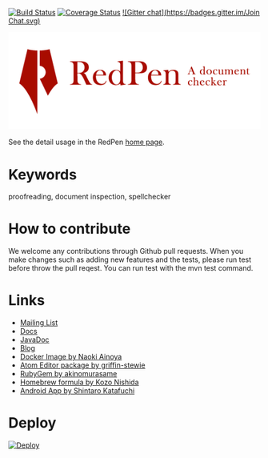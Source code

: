 [![Build Status](https://travis-ci.org/recruit-tech/redpen.svg?branch=master)](https://travis-ci.org/recruit-tech/redpen)
[![Coverage Status](https://coveralls.io/repos/recruit-tech/redpen/badge.png)](https://coveralls.io/r/recruit-tech/redpen)
[![Gitter chat](https://badges.gitter.im/Join Chat.svg)](https://gitter.im/recruit-tech/redpen)

<p align="center">
   <a href="http://redpen.cc"><img src="logo/redpen-logo.png"/></a>
</p>

See the detail usage in the RedPen [home page](http://redpen.cc/).

Keywords
========

proofreading,  document inspection, spellchecker

How to contribute
==================

We welcome any contributions through Github pull requests. When you make changes such as adding new features and the tests,
please run test before throw the pull reqest. You can run test with the mvn test command.

Links
======

* [Mailing List](https://groups.google.com/forum/#!forum/redpen-validator)
* [Docs](http://redpen.cc/docs.html)
* [JavaDoc](http://redpen.cc/javadoc/1.1/index.html)
* [Blog](http://blog.redpen.cc)
* [Docker Image by Naoki Ainoya](https://registry.hub.docker.com/u/ainoya/redpen-server/)
* [Atom Editor package by griffin-stewie](https://atom.io/packages/redpen)
* [RubyGem by akinomurasame](https://rubygems.org/gems/redpen_ruby)
* [Homebrew formula by Kozo Nishida](http://braumeister.org/formula/redpen)
* [Android App by Shintaro Katafuchi](https://play.google.com/store/apps/details?id=cc.redpen)

Deploy
======
[![Deploy](https://www.herokucdn.com/deploy/button.png)](https://heroku.com/deploy)
